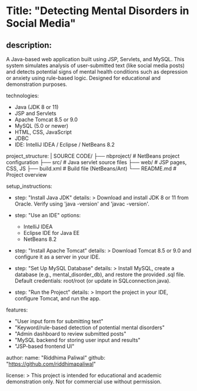 # Title: "Detecting Mental Disorders in Social Media"
## description: 
  A Java-based web application built using JSP, Servlets, and MySQL. This system simulates analysis of user-submitted text
  (like social media posts) and detects potential signs of mental health conditions such as depression or anxiety using 
  rule-based logic. Designed for educational and demonstration purposes.

technologies:
  - Java (JDK 8 or 11)
  - JSP and Servlets
  - Apache Tomcat 8.5 or 9.0
  - MySQL (5.0 or newer)
  - HTML, CSS, JavaScript
  - JDBC
  - IDE: IntelliJ IDEA / Eclipse / NetBeans 8.2

project_structure: |
  SOURCE CODE/
  ├── nbproject/         # NetBeans project configuration
  ├── src/               # Java servlet source files
  ├── web/               # JSP pages, CSS, JS
  ├── build.xml          # Build file (NetBeans/Ant)
  └── README.md          # Project overview

setup_instructions:
  - step: "Install Java JDK"
    details: >
      Download and install JDK 8 or 11 from Oracle.
      Verify using 'java -version' and 'javac -version'.

  - step: "Use an IDE"
    options:
      - IntelliJ IDEA
      - Eclipse IDE for Java EE
      - NetBeans 8.2

  - step: "Install Apache Tomcat"
    details: >
      Download Tomcat 8.5 or 9.0 and configure it as a server in your IDE.

  - step: "Set Up MySQL Database"
    details: >
      Install MySQL, create a database (e.g., mental_disorder_db), and restore the provided .sql file.
      Default credentials: root/root (or update in SQLconnection.java).

  - step: "Run the Project"
    details: >
      Import the project in your IDE, configure Tomcat, and run the app.

features:
  - "User input form for submitting text"
  - "Keyword/rule-based detection of potential mental disorders"
  - "Admin dashboard to review submitted posts"
  - "MySQL backend for storing user input and results"
  - "JSP-based frontend UI"


author:
  name: "Riddhima Paliwal"
  github: "https://github.com/riddhimapaliwal"

license: >
  This project is intended for educational and academic demonstration only. Not for commercial use without permission.
